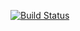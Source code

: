 [![Build Status](https://travis-ci.org/isaiah-perumalla/kdb4j.svg?branch=main)](https://travis-ci.org/isaiah-perumalla/kdb4j)
